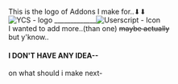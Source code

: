 This is the logo of Addons I make for..⬇⬇  
![YCS - logo](https://lh3.googleusercontent.com/yTBf-HXTR-FATN5bad0R2XFwBGpdbxzN_dRKoALQHS3qaY7rd1cizbvp9vZ_X3uKdE2d_31iDGRXehNTAOQBXrim=w128-h128-e365-rj-sc0x00ffffff)        \_\_\_\_\_\_\_\_\_\_\_\_\_![Userscript - Icon](https://cdn-icons-png.flaticon.com/128/1383/1383327.png)<br>
I wanted to add more..(than one) ~~maybe actually~~  
but y'know..  
#### I DON'T HAVE ANY IDEA--
on what should i make next-
